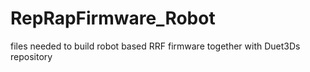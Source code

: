 # RepRapFirmware_Robot
files needed to build robot based RRF firmware together with Duet3Ds repository
